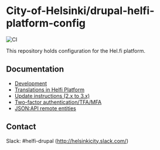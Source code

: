 # City-of-Helsinki/drupal-helfi-platform-config

![CI](https://github.com/City-of-Helsinki/drupal-helfi-platform-config/workflows/CI/badge.svg)

This repository holds configuration for the Hel.fi platform.

## Documentation

- [Development](documentation/development.md)
- [Translations in Helfi Platform](documentation/translations.md)
- [Update instructions (2.x to 3.x)](documentation/update.md)
- [Two-factor authentication/TFA/MFA](/modules/helfi_tfa/README.md)
- [JSON:API remote entities](/modules/helfi_etusivu_entities/README.md)

## Contact

Slack: #helfi-drupal (http://helsinkicity.slack.com/)
